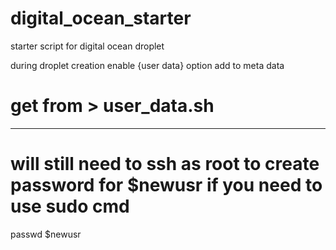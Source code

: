 # digital_ocean_starter
starter script for digital ocean droplet


during droplet creation enable {user data} option
add to meta data
# get from  > user_data.sh



-----------------------------------------------------------------------------------------------------------------------------------------------------------

# will still need to ssh as root to create password for $newusr if you need to use sudo cmd
passwd $newusr
